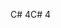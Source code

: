 <span data-ttu-id="a6ca6-101">C# 4</span><span class="sxs-lookup"><span data-stu-id="a6ca6-101">C# 4</span></span>
